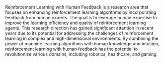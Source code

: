Reinforcement Learning with Human Feedback is a research area that focuses on enhancing reinforcement learning algorithms by incorporating feedback from human experts. The goal is to leverage human expertise to improve the learning efficiency and quality of reinforcement learning agents. This research direction has gained significant attention in recent years due to its potential for addressing the challenges of reinforcement learning in complex and high-dimensional environments. By combining the power of machine learning algorithms with human knowledge and intuition, reinforcement learning with human feedback has the potential to revolutionize various domains, including robotics, healthcare, and gaming.